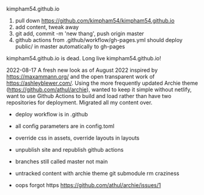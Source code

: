 
kimpham54.github.io

1. pull down https://github.com/kimpham54/kimpham54.github.io
2. add content, tweak away
3. git add, commit -m 'new thang', push origin master
4. github actions from .github/workflow/gh-pages.yml should deploy public/ in master automatically to gh-pages

kimpham54.github.io is dead. Long live kimpham54.github.io!

2022-08-17
A fresh new look as of August 2022 inspired by https://maxammann.org/ and the open transparent work of https://ashleyblewer.com/. Using the more frequently updated Archie theme (https://github.com/athul/archie), wanted to keep it simple without netlify, want to use Github Actions to build and load rather than have two repositories for deployment. Migrated all my content over.

- deploy workflow is in .github
- all config parameters are in config.toml
- override css in assets, override layouts in layouts

- unpublish site and republish github actions
- branches still called master not main
- untracked content with archie theme git submodule rm craziness
- oops forgot https https://github.com/athul/archie/issues/1
